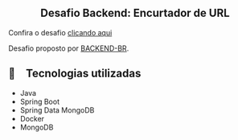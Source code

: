 <h2 align="center">
  Desafio Backend: Encurtador de URL
</h2>

Confira o desafio [clicando aqui](./PROBLEM.md)

Desafio proposto por [BACKEND-BR](https://github.com/backend-br/desafios).


## :rocket: Tecnologias utilizadas

* Java
* Spring Boot
* Spring Data MongoDB
* Docker
* MongoDB